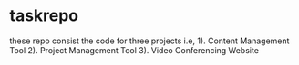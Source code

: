 # taskrepo
these repo consist the code for three projects i.e, 
1). Content Management Tool
2). Project Management Tool
3). Video Conferencing Website
